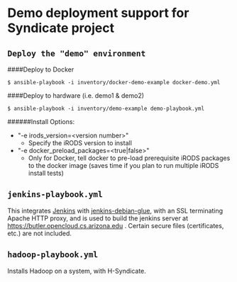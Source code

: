 # Demo deployment support for Syndicate project

## `Deploy the "demo" environment`

####Deploy to Docker

```
$ ansible-playbook -i inventory/docker-demo-example docker-demo.yml
```

####Deploy to hardware (i.e. demo1 & demo2)

```
$ ansible-playbook -i inventory/demo-example demo-playbook.yml
```

######Install Options:

* "-e irods\_version=\<version number\>"
  - Specify the iRODS version to install
* "-e docker\_preload\_packages=\<true|false\>"
  - Only for Docker, tell docker to pre-load prerequisite iRODS packages to the docker image (saves time if you plan to run multiple iRODS install tests)


## `jenkins-playbook.yml`

This integrates [Jenkins](https://jenkins.io) with
[jenkins-debian-glue](http://jenkins-debian-glue.org/), with an SSL terminating
Apache HTTP proxy, and is used to build the jenkins server at
https://butler.opencloud.cs.arizona.edu . Certain secure files (certificates,
etc.) are not included.


## `hadoop-playbook.yml`

Installs Hadoop on a system, with H-Syndicate.

